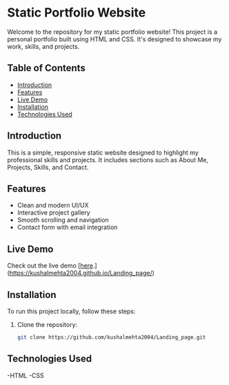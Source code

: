 # Static Portfolio Website

Welcome to the repository for my static portfolio website! This project is a personal portfolio built using HTML and CSS. It's designed to showcase my work, skills, and projects.

## Table of Contents

- [Introduction](#introduction)
- [Features](#features)
- [Live Demo](#live-demo)
- [Installation](#installation)
- [Technologies Used](#technologies-used)

## Introduction

This is a simple, responsive static website designed to highlight my professional skills and projects. It includes sections such as About Me, Projects, Skills, and Contact.

## Features

- Clean and modern UI/UX
- Interactive project gallery
- Smooth scrolling and navigation
- Contact form with email integration

## Live Demo

Check out the live demo [[here](https://your-live-demo-link.com).](https://kushalmehta2004.github.io/Landing_page/)

## Installation

To run this project locally, follow these steps:

1. Clone the repository:
   ```sh
   git clone https://github.com/kushalmehta2004/Landing_page.git

## Technologies Used
-HTML
-CSS
